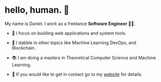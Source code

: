# hello, human. :wave:

My name is Daniel. I work as a freelance **Software Engineer** :technologist:.

* :hammer: I focus on building web applications and system tools.
 
* :toolbox: I dabble in other topics like Machine Learning DevOps, and Blockchain.

* :books: I am doing a masters in Theoretical Computer Science and Machine Learning.
 
* :email: If you would like to get in contact go to my [website](https://melichar.xyz) for details.
